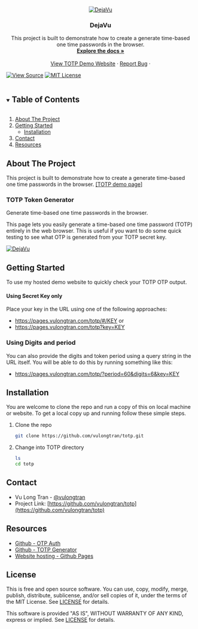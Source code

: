 <!-- PROJECT LOGO -->
<br />
<p align="center">
  <a href="https://pages.vulongtran.com/totp">
    <img src="https://pages.vulongtran.com/images/dejavu-logo.png" alt="DejaVu">
  </a>

  <h3 align="center">DejaVu</h3>

  <p align="center">
This project is built to demonstrate how to create a generate time-based one time passwords in the browser.
    <br />
    <a href="https://github.com/vulongtran/totp"><strong>Explore the docs »</strong></a>
    <br />
    <br />
    <a href="https://pages.vulongtran.com/totp">View TOTP Demo Website</a>
    ·
    <a href="https://github.com/vulongtran/totp/issues">Report Bug</a>
    ·
  </p>
</p>


[![View Source][Source SVG]][src]
[![MIT License][License SVG]][L]

[Source SVG]: https://img.shields.io/badge/view-source-brightgreen.svg
[src]: totp
[License SVG]: https://img.shields.io/badge/license-MIT-blue.svg

<!-- TABLE OF CONTENTS -->
<details open="open">
  <summary><h2 style="display: inline-block">Table of Contents</h2></summary>
  <ol>
    <li>
      <a href="#about-the-project">About The Project</a>
    </li>
    <li>
      <a href="#getting-started">Getting Started</a>
      <ul>
        <li><a href="#installation">Installation</a></li>
      </ul>
    </li>
    <li><a href="#contact">Contact</a></li>
    <li><a href="#resources">Resources</a></li>
  </ol>
</details>



<!-- ABOUT THE PROJECT -->
## About The Project
This project is built to demonstrate how to create a generate time-based one time passwords in the browser.
[[TOTP demo page]](https://pages.vulongtran.com/totp)

### TOTP Token Generator
Generate time-based one time passwords in the browser.

This page lets you easily generate a time-based one time password (TOTP) entirely in the web browser. This is useful if you want to do some quick testing to see what OTP is generated from your TOTP secret key. 

  <a href="https://pages.vulongtran.com/totp">
    <img src="https://pages.vulongtran.com/img/totp-generator.png" alt="DejaVu">
  </a>

<!-- GETTING STARTED -->
## Getting Started
To use my hosted demo website to quickly check your TOTP OTP output. 

#### Using Secret Key only 
Place your key in the URL using one of the following approaches: 
* https://pages.vulongtran.com/totp/#/KEY or 
* https://pages.vulongtran.com/totp?key=KEY

### Using Digits and period
You can also provide the digits and token period using a query string in the URL itself. You will be able to do this by running something like this: 
* https://pages.vulongtran.com/totp/?period=60&digits=6&key=KEY


<!-- INSTALLATION -->
## Installation
You are welcome to clone the repo and run a copy of this on local machine or website. To get a local copy up and running follow these simple steps.

1. Clone the repo
   ```sh
   git clone https://github.com/vulongtran/totp.git
   ```
2. Change into TOTP directory
   ```sh
   ls
   cd totp
   ```

<!-- CONTACT -->
## Contact
* Vu Long Tran - [@vulongtran](https://twitter.com/vulongtran)
* Project Link: [https://github.com/vulongtran/totp](https://github.com/vulongtran/totp)

<!-- ACKNOWLEDGEMENTS & RESOURCES -->
## Resources
* [Github - OTP Auth](https://hectorm.github.io/otpauth)
* [Github - TOTP Generator](https://github.com/jaden/totp-generator)
* [Website hosting - Github Pages](https://pages.github.com/)

<!-- MARKDOWN LINKS & IMAGES -->
<!-- https://www.markdownguide.org/basic-syntax/#reference-style-links -->
[linkedin-url]: https://linkedin.com/in/vulongtran

License
-------

This is free and open source software. You can use, copy, modify, merge, publish, distribute, sublicense, and/or sell copies of it, under the terms of the MIT License. See [LICENSE][L] for details.

This software is provided "AS IS", WITHOUT WARRANTY OF ANY KIND, express or implied. See [LICENSE][L] for details.

[L]: LICENSE